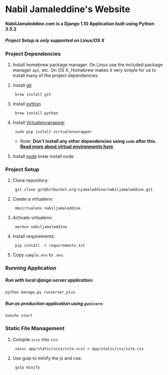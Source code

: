 # Nabil Jamaleddine's Website

#### NabilJamaleddine.com is a Django 1.10 Application built using Python 3.5.2

##### Project Setup is only supported on Linux/OS X


### Project Dependencies
1. Install homebrew package manager. On Linux use the included package manager `apt`, etc.
On OS X, Homebrew makes it very simple for us to install many of the project dependencies.

2. Install [git](https://git-scm.com/)

        brew install git

3. Install [python](https://www.python.org/)

        brew install python

4. Install [Virtualenvwrapper](https://virtualenvwrapper.readthedocs.org/en/latest/index.html)

        sudo pip install virtualenvwrapper

    * Note: **Don't install any other dependencies using `sudo` after this. [Read more about virtual environments here](http://docs.python-guide.org/en/latest/dev/virtualenvs/)**

6. Install [node](https://nodejs.org/en/)
        brew install node


### Project Setup
1. Clone repository:

        git clone git@bitbucket.org:njamaleddine/nabiljamaleddine.git

2. Create a virtualenv:

        mkvirtualenv nabiljamaleddine

3. Activate virtualenv:

        workon nabiljamaleddine

4. Install requirements:

        pip install -r requirements.txt

5. Copy `sample.env` to `.env`


### Running Application
##### Run with local django server application:
    python manage.py runserver_plus

##### Run as production application using `gunicorn`:
    honcho start


### Static File Management
1. Compile `scss` into `css`:

        sassc app/static/scss/site.scss > app/static/css/site.css

2. Use gulp to minify the js and css:

        gulp minify
